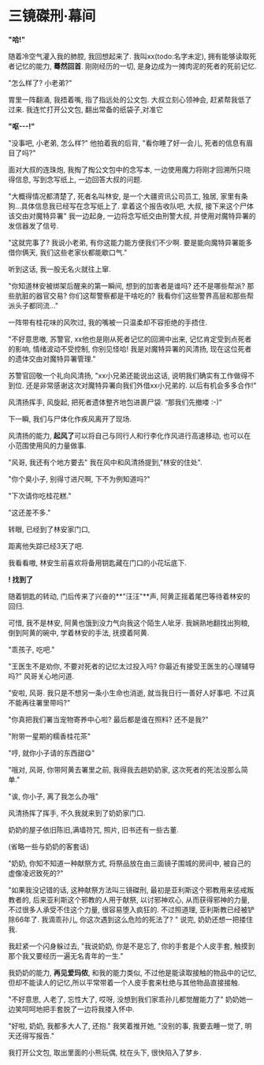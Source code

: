 # 三镜磔刑·幕间

**"哈!"**

随着冷空气灌入我的肺腔, 我回想起来了. 我叫xx(todo:名字未定), 拥有能够读取死者记忆的能力, **蓦然回首**. 刚刚经历的一切, 是身边成为一摊肉泥的死者的死前记忆. 

"怎么样了? 小老弟?"

胃里一阵翻涌, 我捂着嘴, 指了指远处的公文包. 大叔立刻心领神会, 赶紧帮我低了过来. 我连忙打开公文包, 翻出常备的纸袋子,对准它

**"呕---!"**

"没事吧, 小老弟, 怎么样?" 他拍着我的后背, "看你睡了好一会儿, 死者的信息有眉目了吗?"

面对大叔的连珠炮, 我掏了掏公文包中的念写本, 一边使用魔力将刚才回溯所只晓得信息, 写到念写纸上, 一边回答大叔的问题.

"大概得情况都清楚了, 死者名叫林安, 是一个大疆资讯公司员工, 独居, 家里有条狗...具体信息我已经写在念写纸上了. 拿着这个报告收队吧, 大叔, 接下来这个尸体该交由对魔特异署" 我一边起身, 一边将念写纸交由刑警大叔, 并使用对魔特异署的发信器发了信号. 

"这就完事了? 我说小老弟, 有你这能力能方便我们不少啊. 要是能向魔特异署能多借你俩天, 我们这些老家伙都能歇口气."

听到这话, 我一股无名火就往上窜.

"你知道林安被绑架后醒来的第一瞬间, 想到的加害者是谁吗? 还不是哪些帮派? 那些肮脏的器官交易? 你们这帮警察都是干啥吃的? 我看你们这些警界高层和那些帮派头子都同流..."

 一阵带有桂花味的风吹过, 我的嘴被一只温柔却不容拒绝的手捂住.

"不好意思嗷, 苏警官, xx他也是刚从死者记忆的回溯中出来, 记忆肯定受到点死者的影响, 情绪波动不受控制, 你别见怪哈! 我是对魔特异署的风清扬, 现在这位死者的遗体交由对魔特异署管理."

苏警官回敬一个礼向风清扬, "xx小兄弟还能说出这话, 说明我们确实有工作做得不到位. 还是非常感谢这次对魔特异署向我们外借xx小兄弟的. 以后有机会多多合作!"

风清扬挥手, 风旋起, 把死者遗体整齐地包进裹尸袋.
 “那我们先撤喽 :-)”

下一瞬, 我们与尸体化作疾风离开了现场. 

风清扬的能力, **起风了**可以将自己与同行人和行李化作风进行高速移动, 也可以在小范围使用风的力量做事. 

"风哥, 我还有个地方要去" 我在风中和风清扬提到,"林安的住处". 

"你个臭小子, 别得寸进尺啊, 下不为例知道吗?" 

"下次请你吃桂花糕."

"这还差不多."

转眼, 已经到了林安家门口, 

距离他失踪已经3天了吧.

 我看看嗷, 林安生前喜欢将备用钥匙藏在门口的小花坛底下.

**! 找到了**

随着钥匙的转动, 门后传来了兴奋的**"汪汪"**声, 阿黄正摇着尾巴等待着林安的回归.

可惜, 我不是林安, 阿黄也饿到没力气向我这个陌生人呲牙. 我娴熟地翻找出狗粮, 倒到阿黄的碗中, 学着林安的手法, 抚摸着阿黄.

"乖孩子, 吃吧." 

"王医生不是劝你, 不要对死者的记忆太过投入吗? 你最近有接受王医生的心理辅导吗?" 风哥关心地问道.

"安啦, 风哥. 我只是不想另一条小生命也消逝, 就当我日行一善好人好事吧. 不过真不能再往署里带吗?"

"你真把我们署当宠物寄养中心啦? 最后都是谁在照料? 还不是我?"

"附带一星期的糯香桂花茶"

"哼, 就你小子请的东西甜😋"

"哦对, 风哥, 你带阿黄去署里之前, 我得我去趟奶奶家, 这次死者的死法没那么简单."

"诶, 你小子, 离了我怎么办哦"

风清扬挥了挥手, 不久我就来到了奶奶家门口. 

奶奶的屋子依旧陈旧,满墙符咒, 照片, 旧书还有一些古董.

(省略一些与奶奶的客套话)

"奶奶, 你知不知道一种献祭方式, 将祭品放在由三面镜子围城的房间中, 被自己的虚像凌迟致死的?"

"如果我没记错的话, 这种献祭方法叫三镜磔刑, 最初是亚利斯这个邪教用来惩戒叛教者的, 后来亚利斯这个邪教的人用于献祭, 以讨邪神欢心, 从而获得邪神的力量, 不过很多人承受不住这个力量, 很容易堕入疯狂的. 不过照道理, 亚利斯教已经被铲除66年了. 我滴乖孙儿, 你这次遇到这么危险的死法了? " 说完, 奶奶还想一把搂住我. 

我赶紧一个闪身躲过去, "我说奶奶, 你是不是忘了, 你的手套是个人皮手套, 触摸到那个我又要经历一遍无名青年的一生."

我奶奶的能力, **再见爱玛侬**, 和我的能力类似, 不过他是能读取接触的物品中的记忆, 但却不能读人的记忆,所以平常带着一个人皮手套来杜绝与其他物品直接接触. 

"不好意思, 人老了, 忘性大了, 哎呀, 没想到我们家乖孙儿都觉醒能力了" 奶奶她一边笑呵呵地把手套脱了一边将我搂入怀中.

"好啦, 奶奶, 我都多大人了, 还抱." 我笑着推开她, "没别的事, 我要去睡一觉了, 明天还得写报告."

我打开公文包, 取出里面的小熊玩偶, 枕在头下, 很快陷入了梦乡. 

















